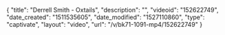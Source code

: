 {
    "title": "Derrell Smith - Oxtails",
    "description": "",
    "videoid": "152622749",
    "date_created": "1511535605",
    "date_modified": "1527110860",
    "type": "captivate",
    "layout": "video",
    "url": "\/v\/bk71-1091-mp4\/152622749"
}